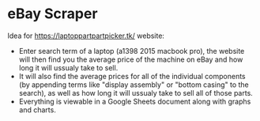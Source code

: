 # eBay Scraper
 
Idea for https://laptoppartpartpicker.tk/ website:
 * Enter search term of a laptop (a1398 2015 macbook pro), the website will then find you the average price of the machine on eBay and how long it will ussualy take to sell.
 * It will also find the average prices for all of the individual components (by appending terms like "display assembly" or "bottom casing" to the search), as well as how long it will ussualy take to sell all of those parts.
 * Everything is viewable in a Google Sheets document along with graphs and charts.
